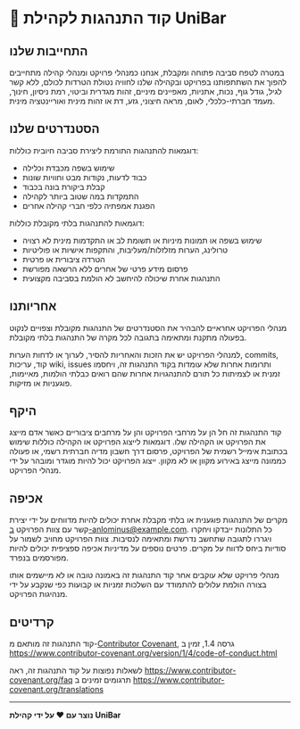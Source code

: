# 📜 קוד התנהגות לקהילת UniBar

## התחייבות שלנו

במטרה לטפח סביבה פתוחה ומקבלת, אנחנו כמנהלי פרויקט ומנהלי קהילה מתחייבים להפוך את השתתפותנו בפרויקט ובקהילה שלנו לחוויה נטולת הטרדות לכולם, ללא קשר לגיל, גודל גוף, נכות, אתניות, מאפיינים מיניים, זהות מגדרית וביטוי, רמת ניסיון, חינוך, מעמד חברתי-כלכלי, לאום, מראה חיצוני, גזע, דת או זהות מינית ואוריינטציה מינית.

## הסטנדרטים שלנו

דוגמאות להתנהגות התורמת ליצירת סביבה חיובית כוללות:

- שימוש בשפה מכבדת וכלילה
- כבוד לדעות, נקודות מבט וחוויות שונות
- קבלת ביקורת בונה בכבוד
- התמקדות במה שטוב ביותר לקהילה
- הפגנת אמפתיה כלפי חברי קהילה אחרים

דוגמאות להתנהגות בלתי מקובלת כוללות:

- שימוש בשפה או תמונות מיניות או תשומת לב או התקדמות מינית לא רצויה
- טרולינג, הערות מזלזלות/מעליבות, והתקפות אישיות או פוליטיות
- הטרדה ציבורית או פרטית
- פרסום מידע פרטי של אחרים ללא הרשאה מפורשת
- התנהגות אחרת שיכולה להיחשב לא הולמת בסביבה מקצועית

## אחריותנו

מנהלי הפרויקט אחראיים להבהיר את הסטנדרטים של התנהגות מקובלת וצפויים לנקוט בפעולה מתקנת ומתאימה בתגובה לכל מקרה של התנהגות בלתי מקובלת.

למנהלי הפרויקט יש את הזכות והאחריות להסיר, לערוך או לדחות הערות, commits, קוד, עריכות wiki, issues ותרומות אחרות שלא עומדות בקוד התנהגות זה, ויחסמו זמנית או לצמיתות כל תורם להתנהגויות אחרות שהם רואים כבלתי הולמות, מאיימות, פוגעניות או מזיקות.

## היקף

קוד התנהגות זה חל הן על מרחבי הפרויקט והן על מרחבים ציבוריים כאשר אדם מייצג את הפרויקט או הקהילה שלו. דוגמאות לייצוג הפרויקט או הקהילה כוללות שימוש בכתובת אימייל רשמית של הפרויקט, פרסום דרך חשבון מדיה חברתית רשמי, או פעולה כממונה מייצג באירוע מקוון או לא מקוון. ייצוג הפרויקט יכול להיות מוגדר ומובהר על ידי מנהלי הפרויקט.

## אכיפה

מקרים של התנהגות פוגענית או בלתי מקבלת אחרת יכולים להיות מדווחים על ידי יצירת קשר עם צוות הפרויקט ב-anlominus@example.com. כל התלונות ייבדקו ויחקרו ויגררו לתגובה שתחשב נדרשת ומתאימה לנסיבות. צוות הפרויקט מחויב לשמור על סודיות ביחס לדווח על מקרים. פרטים נוספים על מדיניות אכיפה ספציפית יכולים להיות מפורסמים בנפרד.

מנהלי פרויקט שלא עוקבים אחר קוד התנהגות זה באמונה טובה או לא מיישמים אותו בצורה הולמת עלולים להתמודד עם השלכות זמניות או קבועות כפי שנקבע על ידי מנהיגות הפרויקט.

## קרדיטים

קוד התנהגות זה מותאם מ-[Contributor Covenant][homepage], גרסה 1.4, זמין ב https://www.contributor-covenant.org/version/1/4/code-of-conduct.html

[homepage]: https://www.contributor-covenant.org

לשאלות נפוצות על קוד התנהגות זה, ראה https://www.contributor-covenant.org/faq
תרגומים זמינים ב https://www.contributor-covenant.org/translations

---

**נוצר עם ❤️ על ידי קהילת UniBar**
